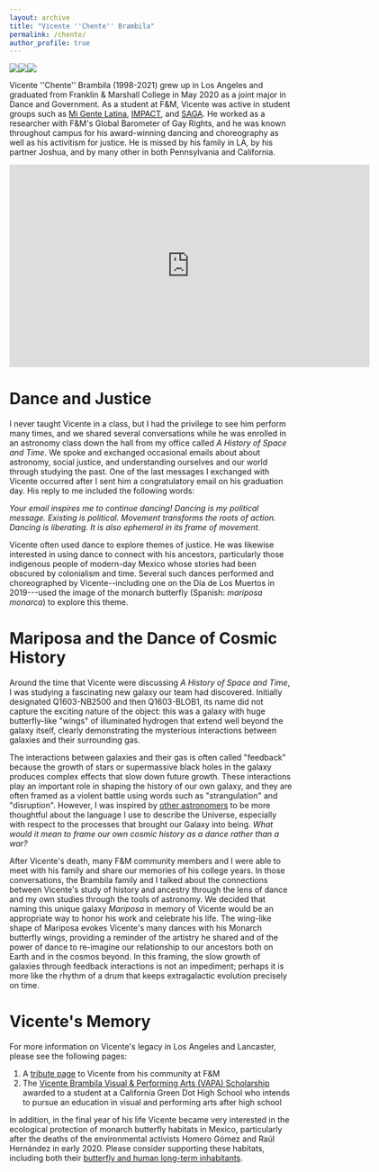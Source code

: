 ```yaml
---
layout: archive
title: "Vicente ''Chente'' Brambila"
permalink: /chente/
author_profile: true
---
```

<!--
<img src="https://crosstrainor.github.io/images/vicente-leaping-250.jpeg">
# Vicente ''Chente'' Brambila
-->

<img src="https://crosstrainor.github.io/images/vicente-barometer-250.jpeg"><img src="https://crosstrainor.github.io/images/vicente-poster-250.jpeg"><img src="https://crosstrainor.github.io/images/vicente-crouch-250.jpeg"><br>


Vicente ''Chente'' Brambila (1998-2021) grew up in Los Angeles and graduated from Franklin & Marshall College in May 2020 as a joint 
major in Dance and Government. As a student at F&M, Vicente was active in student groups such 
as [Mi Gente Latina](https://www.fandm.edu/campus-life/clubs/mi-gente-latina), [IMPACT](https://www.fandm.edu/campus-life/clubs/i-m-p-a-c-t), and [SAGA](https://www.fandm.edu/campus-life/clubs/lgbta). He worked as a researcher with F&M's Global Barometer of 
Gay Rights, and he was known throughout campus for his award-winning dancing and choreography as
well as his activitism for justice. He is missed by his family in LA, by his partner Joshua, and 
by many other in both Pennsylvania and California.

<iframe title="vimeo-player" src="https://player.vimeo.com/video/503656676?h=2187b51823" width="640" height="360" frameborder="0" allowfullscreen></iframe>

# Dance and Justice

I never taught Vicente in a class, but I had the privilege to see him perform many times, and we shared 
several conversations while he was enrolled in an astronomy class down the hall from my 
office called *A History of Space and Time*. We spoke and exchanged occasional emails about about astronomy, 
social justice, and understanding ourselves and our world through studying the past. 
One of the last messages I exchanged with Vicente occurred after I sent him a congratulatory email on his 
graduation day. His reply to me included the following words:

*Your email inspires me to continue dancing! Dancing is my political message. Existing is political. Movement transforms the roots of action. Dancing is liberating. It is also ephemeral in its frame of movement.*

Vicente often used dance to explore themes of justice. He was likewise interested in 
using dance to connect with his ancestors, particularly those indigenous people of modern-day Mexico whose stories had been
obscured by colonialism and time. Several such dances performed and choreographed by Vicente--including one on the D&iacute;a 
de Los Muertos in 2019---used the image of the monarch butterfly (Spanish: *mariposa monarca*) to explore this theme.

# Mariposa and the Dance of Cosmic History

Around the time that Vicente were discussing *A History of Space and Time*, I was studying a fascinating new galaxy our team had discovered. 
Initially designated Q1603-NB2500 and then Q1603-BLOB1, its name did not capture the exciting nature of the object: this was a galaxy with 
huge butterfly-like "wings" of illuminated hydrogen that extend well beyond the galaxy itself, clearly demonstrating the mysterious 
interactions between galaxies and their surrounding gas.

The interactions between galaxies and their gas is often called "feedback" because the growth of stars or supermassive black holes in the galaxy
produces complex effects that slow down future growth. These interactions play an important role in shaping the history of our own galaxy, and
they are often framed as a violent battle using words such as "strangulation" and "disruption". However, I was inspired by [other astronomers](https://folklife.si.edu/magazine/intergalactic-pachamama-kichwa-cosmology-vs-western-astrophysics) to be more thoughtful about the language 
I use to describe the Universe, especially with respect to the processes that brought our Galaxy into being. *What would it mean to frame our
own cosmic history as a dance rather than a war?* 

After Vicente's death, many F&M community members and I were able to meet with his family and share our memories of his college years. In those
conversations, the Brambila family and I talked about the connections between Vicente's study of history and ancestry through the lens of 
dance and my own studies through the tools of astronomy. We decided that naming this unique galaxy *Mariposa* in memory of Vicente would be
an appropriate way to honor his work and celebrate his life. The wing-like shape of Mariposa evokes Vicente's many dances with his Monarch 
butterfly wings, providing a reminder of the artistry he shared and of the power of dance to re-imagine our relationship to our ancestors 
both on Earth and in the cosmos beyond. In this framing, the slow growth of galaxies through feedback interactions is not an impediment; 
perhaps it is more like the rhythm of a drum that keeps extragalactic evolution precisely on time.

# Vicente's Memory

For more information on Vicente's legacy in Los Angeles and Lancaster, please see the following pages:

1. A [tribute page](https://www.kudoboard.com/boards/1Fg8RTXh) to Vicente from his community at F&M
2. The [Vicente Brambila Visual & Performing Arts (VAPA) Scholarship](https://www.amuanimo.org/studentscholarships) awarded to a student at a California Green Dot High School who intends to pursue an education in visual and performing arts after high school

In addition, in the final year of his life Vicente became very interested in the ecological protection of monarch butterfly habitats in 
Mexico, particularly after the deaths of the environmental activists Homero Gómez and Raúl Hernández in early 2020. Please consider supporting
these habitats, including both their [butterfly and human long-term inhabitants](https://www.sciencedirect.com/science/article/abs/pii/S0305750X21000322).


